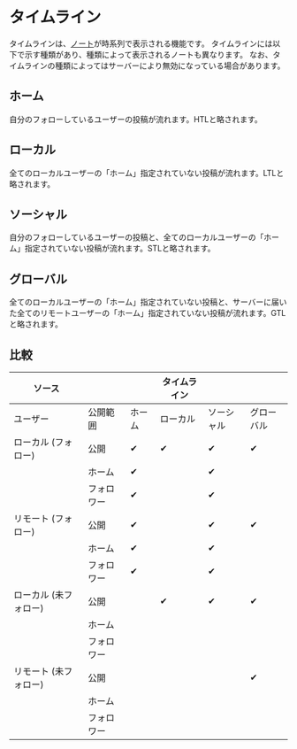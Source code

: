 # タイムライン

タイムラインは、[ノート](./note)が時系列で表示される機能です。
タイムラインには以下で示す種類があり、種類によって表示されるノートも異なります。
なお、タイムラインの種類によってはサーバーにより無効になっている場合があります。

## ホーム

自分のフォローしているユーザーの投稿が流れます。HTLと略されます。

## ローカル

全てのローカルユーザーの「ホーム」指定されていない投稿が流れます。LTLと略されます。

## ソーシャル

自分のフォローしているユーザーの投稿と、全てのローカルユーザーの「ホーム」指定されていない投稿が流れます。STLと略されます。

## グローバル

全てのローカルユーザーの「ホーム」指定されていない投稿と、サーバーに届いた全てのリモートユーザーの「ホーム」指定されていない投稿が流れます。GTLと略されます。

## 比較

| ソース                |            |        | タイムライン |            |            |
| --------------------- | ---------- | ------ | ------------ | ---------- | ---------- |
| ユーザー              | 公開範囲   | ホーム | ローカル     | ソーシャル | グローバル |
| ローカル (フォロー)   | 公開       | ✔     | ✔           | ✔         | ✔         |
|                       | ホーム     | ✔     |              | ✔         |            |
|                       | フォロワー | ✔     |              | ✔         |            |
| リモート (フォロー)   | 公開       | ✔     |              | ✔         | ✔         |
|                       | ホーム     | ✔     |              | ✔         |            |
|                       | フォロワー | ✔     |              | ✔         |            |
| ローカル (未フォロー) | 公開       |        | ✔           | ✔         | ✔         |
|                       | ホーム     |        |              |            |            |
|                       | フォロワー |        |              |            |            |
| リモート (未フォロー) | 公開       |        |              |            | ✔         |
|                       | ホーム     |        |              |            |            |
|                       | フォロワー |        |              |            |            |
